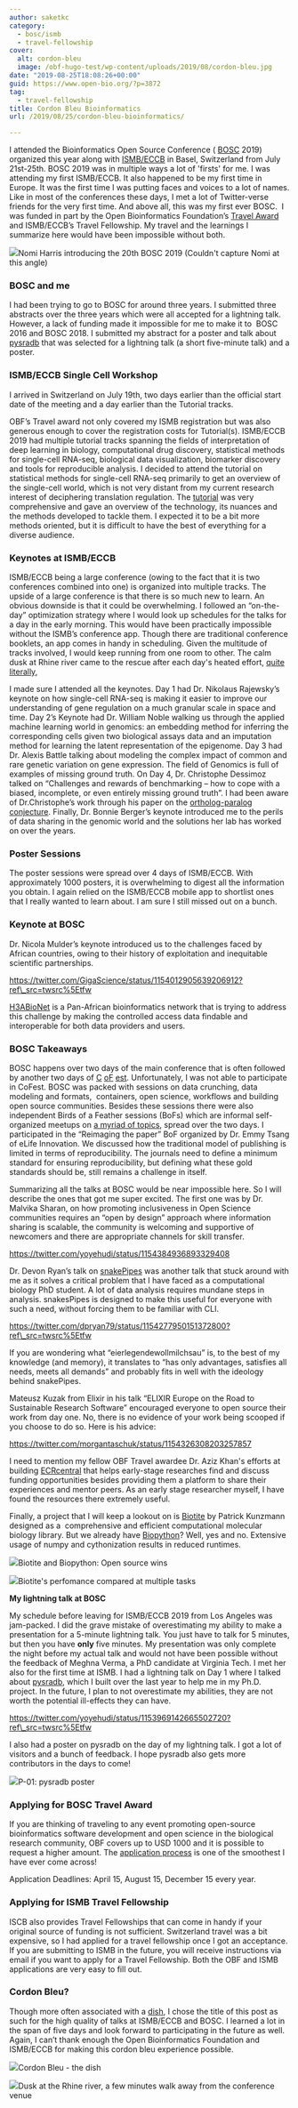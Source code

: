 ```yaml
---
author: saketkc
category:
  - bosc/ismb
  - travel-fellowship
cover:
  alt: cordon-bleu
  image: /obf-hugo-test/wp-content/uploads/2019/08/cordon-bleu.jpg
date: "2019-08-25T18:08:26+00:00"
guid: https://www.open-bio.org/?p=3872
tag:
  - travel-fellowship
title: Cordon Bleu Bioinformatics
url: /2019/08/25/cordon-bleu-bioinformatics/

---
```

I attended the Bioinformatics Open Source Conference ( [BOSC](/obf-hugo-test/events/bosc/) 2019) organized this year along with [ISMB/ECCB](https://www.iscb.org/ismbeccb2019) in Basel, Switzerland from July 21st-25th. BOSC 2019 was in multiple ways a lot of 'firsts' for me. I was attending my first ISMB/ECCB. It also happened to be my first time in Europe. It was the first time I was putting faces and voices to a lot of names. Like in most of the conferences these days, I met a lot of Twitter-verse friends for the very first time. And above all, this was my first ever BOSC.  I was funded in part by the Open Bioinformatics Foundation’s [Travel Award](/obf-hugo-test/travel-awards/) and ISMB/ECCB’s Travel Fellowship. My travel and the learnings I summarize here would have been impossible without both.  

![](https://lh3.googleusercontent.com/2hnxxOt_KWFjNV-q51dGeodBwJQ_LjK9bom4AP2irMkBE1I6d5YE0eCZ_NrQqqT9_MCJAUAUnfV3cXMzj6CkySLpqdm6u8Pef25o76H9K4BPhMup6DwhNFN1Zf8mKd_fl63fKpCb)Nomi Harris introducing the 20th BOSC 2019 (Couldn't capture Nomi at this angle)

### **BOSC and me**

I had been trying to go to BOSC for around three years. I submitted three abstracts over the three years which were all accepted for a lightning talk. However, a lack of funding made it impossible for me to make it to  BOSC 2016 and BOSC 2018. I submitted my abstract for a poster and talk about [pysradb](https://github.com/saketkc/pysradb) that was selected for a lightning talk (a short five-minute talk) and a poster.  

### **ISMB/ECCB Single Cell Workshop**  

I arrived in Switzerland on July 19th, two days earlier than the official start date of the meeting and a day earlier than the Tutorial tracks.

OBF’s Travel award not only covered my ISMB registration but was also generous enough to cover the registration costs for Tutorial(s). ISMB/ECCB 2019 had multiple tutorial tracks spanning the fields of interpretation of deep learning in biology, computational drug discovery, statistical methods for single-cell RNA-seq, biological data visualization, biomarker discovery and tools for reproducible analysis. I decided to attend the tutorial on statistical methods for single-cell RNA-seq primarily to get an overview of the single-cell world, which is not very distant from my current research interest of deciphering translation regulation. The [tutorial](https://github.com/rhondabacher/ISMB2019_SingleCellTutorial) was very comprehensive and gave an overview of the technology, its nuances and the methods developed to tackle them. I expected it to be a bit more methods oriented, but it is difficult to have the best of everything for a diverse audience.   

### **Keynotes at ISMB**/ECCB

ISMB/ECCB being a large conference (owing to the fact that it is two conferences combined into one) is organized into multiple tracks. The upside of a large conference is that there is so much new to learn. An obvious downside is that it could be overwhelming. I followed an “on-the-day” optimization strategy where I would look up schedules for the talks for a day in the early morning. This would have been practically impossible without the ISMB’s conference app. Though there are traditional conference booklets, an app comes in handy in scheduling. Given the multitude of tracks involved, I would keep running from one room to other. The calm dusk at Rhine river came to the rescue after each day's heated effort, [quite literally](https://www.washingtonpost.com/climate-environment/2019/08/05/heres-how-hottest-month-recorded-history-unfolded-around-globe/),

I made sure I attended all the keynotes. Day 1 had Dr. Nikolaus Rajewsky’s keynote on how single-cell RNA-seq is making it easier to improve our understanding of gene regulation on a much granular scale in space and time. Day 2’s Keynote had Dr. William Noble walking us through the applied machine learning world in genomics: an embedding method for inferring the corresponding cells given two biological assays data and an imputation method for learning the latent representation of the epigenome. Day 3 had Dr. Alexis Battle talking about modeling the complex impact of common and rare genetic variation on gene expression. The field of Genomics is full of examples of missing ground truth. On Day 4, Dr. Christophe Dessimoz talked on “Challenges and rewards of benchmarking – how to cope with a biased, incomplete, or even entirely missing ground truth”. I had been aware of Dr.Christophe’s work through his paper on the [ortholog-paralog conjecture](http://doi.org/10.1371/journal.pcbi.1002514). Finally, Dr. Bonnie Berger’s keynote introduced me to the perils of data sharing in the genomic world and the solutions her lab has worked on over the years.

### **Poster Sessions**

The poster sessions were spread over 4 days of ISMB/ECCB. With approximately 1000 posters, it is overwhelming to digest all the information you obtain. I again relied on the ISMB/ECCB mobile app to shortlist ones that I really wanted to learn about. I am sure I still missed out on a bunch.

### **Keynote at BOSC**

Dr. Nicola Mulder’s keynote introduced us to the challenges faced by African countries, owing to their history of exploitation and inequitable scientific partnerships.

https://twitter.com/GigaScience/status/1154012905639206912?ref\_src=twsrc%5Etfw

[H3ABioNet](https://www.h3abionet.org) is a Pan-African bioinformatics network that is trying to address this challenge by making the controlled access data findable and interoperable for both data providers and users.

### **BOSC Takeaways**

BOSC happens over two days of the main conference that is often followed by another two days of [C](/obf-hugo-test/wiki/Codefest) [oF](/obf-hugo-test/events/bosc/collaborationfest/) [est](/obf-hugo-test/wiki/Codefest). Unfortunately, I was not able to participate in CoFest. BOSC was packed with sessions on data crunching, data modeling and formats,  containers, open science, workflows and building open source communities. Besides these sessions there were also independent Birds of a Feather sessions (BoFs) which are informal self-organized meetups on [a myriad of topics](http://bit.ly/BOSC2019-bofs), spread over the two days. I participated in the “Reimaging the paper” BoF organized by Dr. Emmy Tsang of eLife Innovation. We discussed how the traditional model of publishing is limited in terms of reproducibility. The journals need to define a minimum standard for ensuring reproducibility, but defining what these gold standards should be, still remains a challenge in itself.

Summarizing all the talks at BOSC would be near impossible here. So I will describe the ones that got me super excited. The first one was by Dr. Malvika Sharan, on how promoting inclusiveness in Open Science communities requires an “open by design” approach where information sharing is scalable, the community is welcoming and supportive of newcomers and there are appropriate channels for skill transfer.

https://twitter.com/yoyehudi/status/1154384936893329408

Dr. Devon Ryan’s talk on [snakePipes](https://github.com/maxplanck-ie/snakepipes) was another talk that stuck around with me as it solves a critical problem that I have faced as a computational biology PhD student. A lot of data analysis requires mundane steps in analysis. snakesPipes is designed to make this useful for everyone with such a need, without forcing them to be familiar with CLI.

https://twitter.com/dpryan79/status/1154277950151372800?ref\_src=twsrc%5Etfw

If you are wondering what “eierlegendewollmilchsau” is, to the best of my knowledge (and memory), it translates to “has only advantages, satisfies all needs, meets all demands” and probably fits in well with the ideology behind snakePipes.

Mateusz Kuzak from Elixir in his talk “ELIXIR Europe on the Road to Sustainable Research Software” encouraged everyone to open source their work from day one. No, there is no evidence of your work being scooped if you choose to do so. Here is his advice:

https://twitter.com/morgantaschuk/status/1154326308203257857

I need to mention my fellow OBF Travel awardee Dr. Aziz Khan's efforts at building [ECRcentral](https://ecrcentral.org/) that helps early-stage researches find and discuss funding opportunities besides providing them a platform to share their experiences and mentor peers. As an early stage researcher myself, I have found the resources there extremely useful.


Finally, a project that I will keep a lookout on is [Biotite](https://www.biotite-python.org/) by Patrick Kunzmann designed as a  comprehensive and efficient computational molecular biology library. But we already have [Biopython](https://biopython.org)? Well, yes and no. Extensive usage of numpy and cythonization results in reduced runtimes.  

![](https://lh4.googleusercontent.com/npS5DuQPIX_4hhHWCzDthPHDjRCykY8e4dAZeCkWxcP9G6i3C2nLMyELMo4QkXdGxgVwmyB7PzgfQNfq1gVXBRfYa0Tz2Ssjz3MzE04hIqrqxskrjGOKRZM1exhsmpvOndIq9BWt)Biotite and Biopython: Open source wins

![](https://lh3.googleusercontent.com/5s1J3ioUYM2APb1TziwU046t17pcbNVPSwZmazeWNPmTiEwsK-7U2LXjNLjWsP3m1MHnK4_oTTFSrFMKyQZ81-n7_uP9s_nL5agnZ2KxXHQEAEeHQBlu72FqPq7ZsMAPjcYKQ2Ys)Biotite's perfomance compared at multiple tasks

**My lightning talk at BOSC**

My schedule before leaving for ISMB/ECCB 2019 from Los Angeles was jam-packed. I did the grave mistake of overestimating my ability to make a presentation for a 5-minute lightning talk. You just have to talk for 5 minutes, but then you have **only** five minutes. My presentation was only complete the night before my actual talk and would not have been possible without the feedback of Meghna Verma, a PhD candidate at Virginia Tech. I met her also for the first time at ISMB. I had a lightning talk on Day 1 where I talked about [pysradb](https://f1000research.com/articles/8-532), which I built over the last year to help me in my Ph.D. project. In the future, I plan to not overestimate my abilities, they are not worth the potential ill-effects they can have.  

https://twitter.com/yoyehudi/status/1153969142665502720?ref\_src=twsrc%5Etfw

I also had a poster on pysradb on the day of my lightning talk. I got a lot of visitors and a bunch of feedback. I hope pysradb also gets more contributors in the days to come!  

![](https://lh3.googleusercontent.com/lLZ26IxGrCPVJRK-Khv_Ljy7hPpP_w6MiSOCl6qoJOqRUYbCHsOJfYuefKPsc0tgSPQizZAYnZtChcT4b3hzxqO1_6XX98jVFrntGnChIjNrkFhkQ-pCy9Yyj-Mgv0zNyqhxVA38)P-01: pysradb poster

### **Applying for BOSC Travel Award**  

If you are thinking of traveling to any event promoting open-source bioinformatics software development and open science in the biological research community, OBF covers up to USD 1000 and it is possible to request a higher amount. The [application process](/obf-hugo-test/travel-awards/) is one of the smoothest I have ever come across!  

Application Deadlines: April 15, August 15, December 15 every year.

### **Applying for ISMB Travel Fellowship**  

ISCB also provides Travel Fellowships that can come in handy if your original source of funding is not sufficient. Switzerland travel was a bit expensive, so I had applied for a travel fellowship once I got an acceptance. If you are submitting to ISMB in the future, you will receive instructions via email if you want to apply for a Travel Fellowship. Both the OBF and ISMB applications are very easy to fill out.

### **Cordon Bleu?**

Though more often associated with a [dish](https://en.wikipedia.org/wiki/Cordon_bleu_(dish)), I chose the title of this post as such for the high quality of talks at ISMB/ECCB and BOSC. I learned a lot in the span of five days and look forward to participating in the future as well. Again, I can’t thank enough the Open Bioinformatics Foundation and ISMB/ECCB for making this cordon bleu experience possible.  

![](https://lh3.googleusercontent.com/2fp5QayJNDfcjc7XBlMiOTpYKkYmYY_tq_QI4gWo9BCdgo0lTzieGmH3Qa3MPUCkKf5CSKtAw_ZCZdwkXinl2bSuek7tFzGL5AKPDDvKpaIbaVfgWOa0Y5kmRzUdyo4RKDyNOEG0)Cordon Bleu - the dish



![](https://lh6.googleusercontent.com/fzuwof2uE2o3YR58i2-1pIf10d8HtdcujGxopihgSooY0YMaJ3V_53KY6J6xgts1hUgTGKtjlHA6bXfj70fejtzWdiXUYDGLii7wkqEIUYgDCqkYsp9mrPfPmX14tgl42hrJHv86)Dusk at the Rhine river, a few minutes walk away from the conference venue
